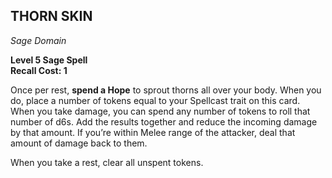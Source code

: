 ## THORN SKIN  
_Sage Domain_

**Level 5 Sage Spell**  
**Recall Cost: 1**  

Once per rest, **spend a Hope** to sprout thorns all over your body. When you do, place a number of tokens equal to your Spellcast trait on this card. When you take damage, you can spend any number of tokens to roll that number of d6s. Add the results together and reduce the incoming damage by that amount. If you’re within Melee range of the attacker, deal that amount of damage back to them.  

When you take a rest, clear all unspent tokens.

